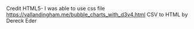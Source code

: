 Credit
HTML5- I was able to use css file 
https://vallandingham.me/bubble_charts_with_d3v4.html
CSV to HTML by Dereck Eder

